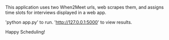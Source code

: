 This application uses two When2Meet urls, web scrapes them, and assigns time slots for interviews displayed in a web app.

'python app.py' to run.
'http://127.0.0.1:5000' to view results.

Happy Scheduling!
